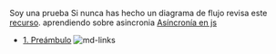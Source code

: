 Soy una prueba 
Si nunca has hecho un diagrama de flujo revisa este [recurso](https://www.youtube.com/watch?v=Lub5qOmY4JQ).
aprendiendo sobre asincronia
[Asíncronía en js](https://carlosazaustre.es/manejando-la-asincronia-en-javascript)
* [1. Preámbulo](#1-preámbulo)
![md-links](https://user-images.githubusercontent.com/110297/42118443-b7a5f1f0-7bc8-11e8-96ad-9cc5593715a6.jpg)
